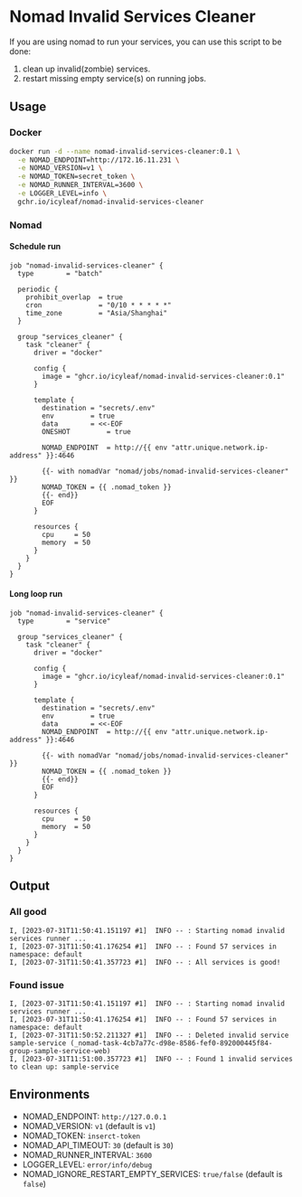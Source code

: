 # Nomad Invalid Services Cleaner

If you are using nomad to run your services, you can use this script to be done:

1. clean up invalid(zombie) services.
1. restart missing empty service(s) on running jobs.

## Usage

### Docker

```bash
docker run -d --name nomad-invalid-services-cleaner:0.1 \
  -e NOMAD_ENDPOINT=http://172.16.11.231 \
  -e NOMAD_VERSION=v1 \
  -e NOMAD_TOKEN=secret_token \
  -e NOMAD_RUNNER_INTERVAL=3600 \
  -e LOGGER_LEVEL=info \
  gchr.io/icyleaf/nomad-invalid-services-cleaner
```

### Nomad

#### Schedule run

```hcl
job "nomad-invalid-services-cleaner" {
  type        = "batch"

  periodic {
    prohibit_overlap  = true
    cron              = "0/10 * * * * *"
    time_zone         = "Asia/Shanghai"
  }

  group "services_cleaner" {
    task "cleaner" {
      driver = "docker"

      config {
        image = "ghcr.io/icyleaf/nomad-invalid-services-cleaner:0.1"
      }

      template {
        destination = "secrets/.env"
        env         = true
        data        = <<-EOF
        ONESHOT         = true

        NOMAD_ENDPOINT  = http://{{ env "attr.unique.network.ip-address" }}:4646

        {{- with nomadVar "nomad/jobs/nomad-invalid-services-cleaner" }}
        NOMAD_TOKEN = {{ .nomad_token }}
        {{- end}}
        EOF
      }

      resources {
        cpu     = 50
        memory  = 50
      }
    }
  }
}
```

#### Long loop run

```hcl
job "nomad-invalid-services-cleaner" {
  type        = "service"

  group "services_cleaner" {
    task "cleaner" {
      driver = "docker"

      config {
        image = "ghcr.io/icyleaf/nomad-invalid-services-cleaner:0.1"
      }

      template {
        destination = "secrets/.env"
        env         = true
        data        = <<-EOF
        NOMAD_ENDPOINT  = http://{{ env "attr.unique.network.ip-address" }}:4646

        {{- with nomadVar "nomad/jobs/nomad-invalid-services-cleaner" }}
        NOMAD_TOKEN = {{ .nomad_token }}
        {{- end}}
        EOF
      }

      resources {
        cpu     = 50
        memory  = 50
      }
    }
  }
}
```

## Output

### All good

```
I, [2023-07-31T11:50:41.151197 #1]  INFO -- : Starting nomad invalid services runner ...
I, [2023-07-31T11:50:41.176254 #1]  INFO -- : Found 57 services in namespace: default
I, [2023-07-31T11:50:41.357723 #1]  INFO -- : All services is good!
```

### Found issue

```
I, [2023-07-31T11:50:41.151197 #1]  INFO -- : Starting nomad invalid services runner ...
I, [2023-07-31T11:50:41.176254 #1]  INFO -- : Found 57 services in namespace: default
I, [2023-07-31T11:50:52.211327 #1]  INFO -- : Deleted invalid service sample-service (_nomad-task-4cb7a77c-d98e-8586-fef0-892000445f84-group-sample-service-web)
I, [2023-07-31T11:51:00.357723 #1]  INFO -- : Found 1 invalid services to clean up: sample-service
```

## Environments

- NOMAD_ENDPOINT: `http://127.0.0.1`
- NOMAD_VERSION: `v1` (default is `v1`)
- NOMAD_TOKEN: `inserct-token`
- NOMAD_API_TIMEOUT: `30` (default is `30`)
- NOMAD_RUNNER_INTERVAL: `3600`
- LOGGER_LEVEL: `error/info/debug`
- NOMAD_IGNORE_RESTART_EMPTY_SERVICES: `true/false` (default is `false`)
